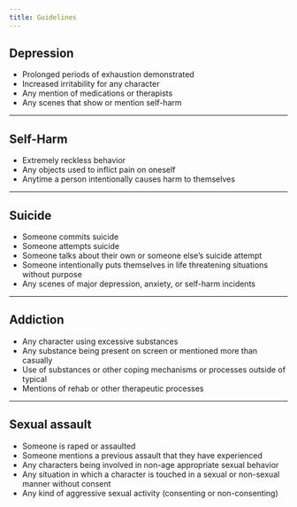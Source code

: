 ```yaml
---
title: Guidelines
---
```

## Depression

- Prolonged periods of exhaustion demonstrated
- Increased irritability for any character
- Any mention of medications or therapists
- Any scenes that show or mention self-harm

---

## Self-Harm

- Extremely reckless behavior
- Any objects used to inflict pain on oneself
- Anytime a person intentionally causes harm to themselves

---

## Suicide

- Someone commits suicide
- Someone attempts suicide
- Someone talks about their own or someone else’s suicide attempt
- Someone intentionally puts themselves in life threatening situations without purpose
- Any scenes of major depression, anxiety, or self-harm incidents

---

## Addiction

- Any character using excessive substances
- Any substance being present on screen or mentioned more than casually
- Use of substances or other coping mechanisms or processes outside of typical
- Mentions of rehab or other therapeutic processes

---

## Sexual assault

- Someone is raped or assaulted
- Someone mentions a previous assault that they have experienced
- Any characters being involved in non-age appropriate sexual behavior
- Any situation in which a character is touched in a sexual or non-sexual manner without consent
- Any kind of aggressive sexual activity (consenting or non-consenting)
